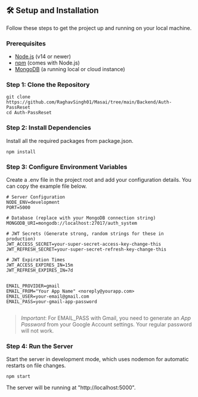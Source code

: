 ## 🛠 Setup and Installation

Follow these steps to get the project up and running on your local machine.

### Prerequisites

-   [Node.js](https://nodejs.org/) (v14 or newer)
-   [npm](https://www.npmjs.com/) (comes with Node.js)
-   [MongoDB](https://www.mongodb.com/try/download/community) (a running local or cloud instance)

### Step 1: Clone the Repository
```
git clone https://github.com/RaghavSingh01/Masai/tree/main/Backend/Auth-PassReset
cd Auth-PassReset
```
### Step 2: Install Dependencies

Install all the required packages from package.json.

```
npm install
```

### Step 3: Configure Environment Variables

Create a .env file in the project root and add your configuration details. You can copy the example file below.

```
# Server Configuration
NODE_ENV=development
PORT=5000

# Database (replace with your MongoDB connection string)
MONGODB_URI=mongodb://localhost:27017/auth_system

# JWT Secrets (Generate strong, random strings for these in production)
JWT_ACCESS_SECRET=your-super-secret-access-key-change-this
JWT_REFRESH_SECRET=your-super-secret-refresh-key-change-this

# JWT Expiration Times
JWT_ACCESS_EXPIRES_IN=15m
JWT_REFRESH_EXPIRES_IN=7d


EMAIL_PROVIDER=gmail
EMAIL_FROM="Your App Name" <noreply@yourapp.com>
EMAIL_USER=your-email@gmail.com
EMAIL_PASS=your-gmail-app-password


```
> *Important*: For EMAIL_PASS with Gmail, you need to generate an *App Password* from your Google Account settings. Your regular password will not work.

### Step 4: Run the Server

Start the server in development mode, which uses nodemon for automatic restarts on file changes.

```
npm start
```

The server will be running at "http://localhost:5000".


